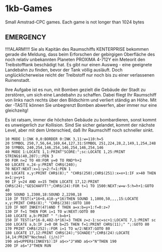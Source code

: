 # 1kb-Games
Small Amstrad-CPC games. Each game is not longer than 1024 bytes


## EMERGENCY

!!!!ALARM!!!! Sie als Kapitän des Raumschiffs KENTERPRISE bekommen gerade die Meldung, dass
beim Erforschen der gebirgigen Oberfläche des noch relativ unbekannten Planeten PROXIMA 4-712Y
ein Meteorit den Treibstofftank beschädigt hat. Es gibt nur einen Ausweg - eine geeignete
Landebahn zu finden, bevor der Tank völlig ausläuft. Doch unglücklicherweise reicht der 
Treibstoff nur noch bis zu einer verlassenen Ruinenstadt.

Ihre Aufgabe ist es nun, mit Bomben gezielt die Gebäude der Stadt zu zerstören, um sich
eine Landebahn zu schaffen. Dabei fliegt Ihr Raumschiff von links nach rechts über den
Bildschirm und verliert ständig an Höhe. Mit der <SPACE>-TASTE können Sie unbegrenzt Bomben
abwerfen, aber immer nur eine gleichzeitg!

Es ist ratsam, immer die höchsten Gebäude zu bombardieren,
sonst kommt es unweigerlich zur Kollision. Sind Sie sicher gelandet, kommt der nächste Level,
aber mit dem Unterschied, daß Ihr Raumschiff noch schneller sinkt.

```basic
10 MODE 1:INK 0,0:BORDER 0:INK 3,11:w=110:h=5
20 SYMBOL 250,7,56,64,169,64,127,31:SYMBOL 251,224,28,2,149,1,254,248
30 SYMBOL 240,254,146,254,146,254,146,254,146
40 MODE 1:LOCATE 1,1:PRINT"SCORE:";sc:LOCATE 1,25:PRINT STRING$(40,207);:PEN 3
50 FOR n=2 TO 40:FOR y=0 TO RND*h+2
60 LOCATE n,24-y:PRINT CHR$(240);
70 NEXT:NEXT:x=1:y=2:f=1:PEN 1
80 LOCATE x,y:PRINT CHR$(8);" "CHR$(250);CHR$(251):x=x+1:IF x>40 THEN x=1:y=y+1
90 IF y=24 AND x=15 THEN LOCATE 17,12:PRINT CHR$(24);"GESCHAFFT!";CHR$(24):FOR t=1 TO 1500:NEXT:w=w-5:h=h+1:GOTO 40
100 SOUND 1,2300,18:SOUND 2,2298,18
110 IF TEST(x*16+8,410-y*16)THEN SOUND 1,1000,50,,,,15:LOCATE x,y:PRINT CHR$(8);" "CHR$(238):GOTO 180
120 IF NOT INKEY(47)AND f THEN a=x:b=y+1:f=0:z=7
130 IF f=1 THEN FOR i=1 TO w:NEXT:GOTO 80
140 LOCATE a,b:PRINT " ":b=b+1
150 IF TEST(a*16-8,402-b*16)=3 THEN z=z-1:sc=sc+1:LOCATE 7,1:PRINT sc
160 LOCATE a,b:IF z=0 OR b=25 THEN f=1:PRINT CHR$(11);" ";:GOTO 80
170 PRINT CHR$(252);:FOR i=1 TO w/2:NEXT:GOTO 80
180 LOCATE 17,12:PRINT CHR$(24);"SCHADE!";CHR$(24):LOCATE 14,14:PRINT"Nochmal (j/n)?"
190 a$=UPPER$(INKEY$):IF a$<>"J"AND a$<>"N"THEN 190
200 IF a$="J"THEN RUN
```
